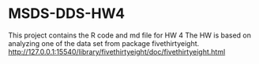 # MSDS-DDS-HW4
This project contains the R code and md file for HW 4
The HW is based on analyzing one of the data set from package fivethirtyeight.
http://127.0.0.1:15540/library/fivethirtyeight/doc/fivethirtyeight.html
